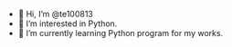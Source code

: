- 👋 Hi, I’m @te100813
- 👀 I’m interested in Python.
- 🌱 I’m currently learning Python program for my works.


<!---
te100813/te100813 is a ✨ special ✨ repository because its `README.md` (this file) appears on your GitHub profile.
You can click the Preview link to take a look at your changes.
--->
